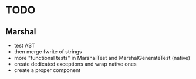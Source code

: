 # TODO

## Marshal
- test AST
- then merge fwrite of strings
- more "functional tests" in MarshalTest and MarshalGenerateTest (native)
- create dedicated exceptions and wrap native ones
- create a proper component
